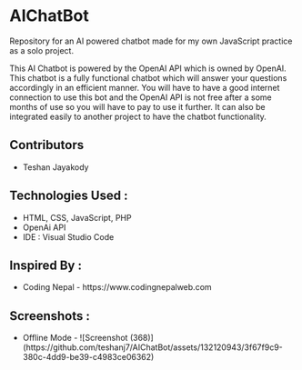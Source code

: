 # AIChatBot
Repository for an AI powered chatbot made for my own JavaScript practice as a solo project.

<p>This AI Chatbot is powered by the OpenAI API which is owned by OpenAI. This chatbot is a fully functional chatbot which will answer your questions accordingly in an efficient manner. You will have to have a good internet connection to use this bot and the OpenAI API is not free after a some months of use so you will have to pay to use it further. It can also be integrated easily to another project to have the chatbot functionality. </p>

<h2>Contributors</h2>
<ul>
  <li>Teshan Jayakody</li>
</ul>

<h2>Technologies Used :</h2>
<ul>
  <li>HTML, CSS, JavaScript, PHP</li>
  <li>OpenAi API</li>
  <li>IDE : Visual Studio Code</li>
</ul>

<h2>Inspired By :</h2>
<ul>
  <li>Coding Nepal - https://www.codingnepalweb.com </li>
</ul>

<h2>Screenshots :</h2>
<ul>
  <li>Offline Mode - ![Screenshot (368)](https://github.com/teshanj7/AIChatBot/assets/132120943/3f67f9c9-380c-4dd9-be39-c4983ce06362)</li>
</ul>
